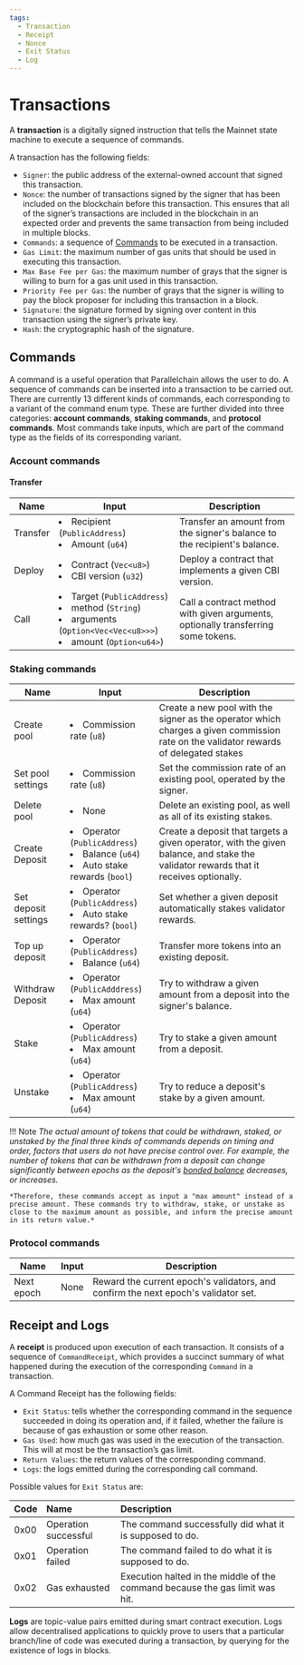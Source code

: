 ```yaml
---
tags:
  - Transaction
  - Receipt
  - Nonce
  - Exit Status
  - Log
---
```


# Transactions

A **transaction** is a digitally signed instruction that tells the Mainnet state machine to execute a sequence of commands. 

A transaction has the following fields:

- `Signer`: the public address of the external-owned account that signed this transaction.
- `Nonce`: the number of transactions signed by the signer that has been included on the blockchain before this transaction. This ensures that all of the signer’s transactions are included in the blockchain in an expected order and prevents the same transaction from being included in multiple blocks.
- `Commands`: a sequence of [Commands](#commands) to be executed in a transaction.
- `Gas Limit`: the maximum number of gas units that should be used in executing this transaction.
- `Max Base Fee per Gas`: the maximum number of grays that the signer is willing to burn for a gas unit used in this transaction.
- `Priority Fee per Gas`: the number of grays that the signer is willing to pay the block proposer for including this transaction in a block.
- `Signature`: the signature formed by signing over content in this transaction using the signer’s private key.
- `Hash`: the cryptographic hash of the signature.

## Commands

A command is a useful operation that Parallelchain allows the user to do. A sequence of commands can be inserted into a transaction to be carried out. There are currently 13 different kinds of commands, each corresponding to a variant of the command enum type. These are further divided into three categories: **account commands**, **staking commands**, and **protocol commands**. Most commands take inputs, which are part of the command type as the fields of its corresponding variant.


### Account commands

#### Transfer

|**Name**|**Input**|**Description**|
|---|---|---|
|Transfer|<li>Recipient (`PublicAddress`)</li> <li>Amount (`u64`)</li>|Transfer an amount from the signer's balance to the recipient's balance.|
|Deploy|<li>Contract (`Vec<u8>`)</li> <li>CBI version (`u32`)</li>|Deploy a contract that implements a given CBI version.|
|Call|<li>Target (`PublicAddress`)</li> <li>method (`String`)</li> <li>arguments (`Option<Vec<Vec<u8>>>`)</li> <li>amount (`Option<u64>`)</li>|Call a contract method with given arguments, optionally transferring some tokens.|

### Staking commands


|**Name**|**Input**|**Description**|
|---|---|---|
|Create pool| <li>Commission rate (`u8`)</li> |Create a new pool with the signer as the operator which charges a given commission rate on the validator rewards of delegated stakes
|Set pool settings| <li>Commission rate (`u8`)</li> |Set the commission rate of an existing pool, operated by the signer.|
|Delete pool|<li>None</li>|Delete an existing pool, as well as all of its existing stakes.|
|Create Deposit| <li>Operator (`PublicAddress`)</li> <li>Balance (`u64`)</li> <li>Auto stake rewards (`bool`)</li> |Create a deposit that targets a given operator, with the given balance, and stake the validator rewards that it receives optionally.|
|Set deposit settings| <li>Operator (`PublicAddress`)</li> <li>Auto stake rewards? (`bool`)</li> |Set whether a given deposit automatically stakes validator rewards.|
|Top up deposit| <li>Operator (`PublicAddress`)</li> <li>Balance (`u64`)</li> |Transfer more tokens into an existing deposit.|
|Withdraw Deposit| <li>Operator (`PublicAdddress`)</li> <li>Max amount (`u64`)</li> |Try to withdraw a given amount from a deposit into the signer's balance.|
|Stake| <li>Operator (`PublicAddress`)</li> <li>Max amount (`u64`)</li> |Try to stake a given amount from a deposit.|
|Unstake| <li>Operator (`PublicAddress`)</li> <li>Max amount (`u64`)</li> |Try to reduce a deposit's stake by a given amount.|

!!! Note
    *The actual amount of tokens that could be withdrawn, staked, or unstaked by the final three kinds of commands depends on timing and order, factors that users do not have precise control over. For example, the number of tokens that can be withdrawn from a deposit can change significantly between epochs as the deposit's [bonded balance](https://github.com/parallelchain-io/parallelchain-protocol/blob/master/Blockchain.md#delegated-proof-of-stake) decreases, or increases.*

    *Therefore, these commands accept as input a "max amount" instead of a precise amount. These commands try to withdraw, stake, or unstake as close to the maximum amount as possible, and inform the precise amount in its return value.*

### Protocol commands
|**Name**|**Input**|**Description**|
|---|---|---|
|Next epoch|None|Reward the current epoch's validators, and confirm the next epoch's validator set.|

## Receipt and Logs

A **receipt** is produced upon execution of each transaction. It consists of a sequence of `CommandReceipt`, which provides a succinct summary of what happened during the execution of the corresponding `Command` in a transaction.

A Command Receipt has the following fields:

- `Exit Status`: tells whether the corresponding command in the sequence succeeded in doing its operation and, if it failed, whether the failure is because of gas exhaustion or some other reason.
- `Gas Used`: how much gas was used in the execution of the transaction. This will at most be the transaction’s gas limit.
- `Return Values`: the return values of the corresponding command.
- `Logs`: the logs emitted during the corresponding call command.

Possible values for `Exit Status` are:

|Code|Name|Description|
|:---|:---|:---|
|0x00|Operation successful|The command successfully did what it is supposed to do.|
|0x01|Operation failed|The command failed to do what it is supposed to do.|
|0x02|Gas exhausted|Execution halted in the middle of the command because the gas limit was hit.|

**Logs** are topic-value pairs emitted during smart contract execution. Logs allow decentralised applications to quickly prove to users that a particular branch/line of code was executed during a transaction, by querying for the existence of logs in blocks.
